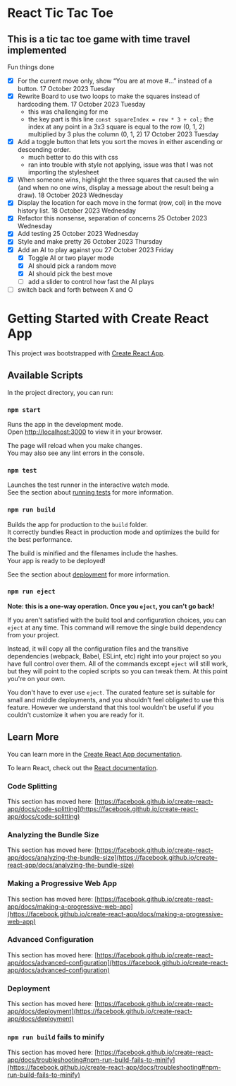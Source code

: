 # React Tic Tac Toe

## This is a tic tac toe game with time travel implemented

Fun things done
- [x] For the current move only, show “You are at move #…” instead of a button. 17 October 2023 Tuesday
- [x] Rewrite Board to use two loops to make the squares instead of hardcoding them. 17 October 2023 Tuesday
  * this was challenging for me
  * the key part is this line `const squareIndex = row * 3 + col;` the index at any point in a 3x3 square is equal to the row (0, 1, 2) multiplied by 3 plus the column (0, 1, 2) 17 October 2023 Tuesday
- [x] Add a toggle button that lets you sort the moves in either ascending or descending order.
  * much better to do this with css
  * ran into trouble with style not applying, issue was that I was not importing the stylesheet
- [x] When someone wins, highlight the three squares that caused the win (and when no one wins, display a message about the result being a draw). 18 October 2023 Wednesday
- [x] Display the location for each move in the format (row, col) in the move history list. 18 October 2023 Wednesday
- [x] Refactor this nonsense, separation of concerns 25 October 2023 Wednesday
- [x] Add testing 25 October 2023 Wednesday
- [x] Style and make pretty 26 October 2023 Thursday
- [x] Add an AI to play against you 27 October 2023 Friday
  - [x] Toggle AI or two player mode
  - [x] AI should pick a random move
  - [x] AI should pick the best move
  - [ ] add a slider to control how fast the AI plays
- [ ] switch back and forth between X and O

# Getting Started with Create React App

This project was bootstrapped with [Create React App](https://github.com/facebook/create-react-app).

## Available Scripts

In the project directory, you can run:

### `npm start`

Runs the app in the development mode.\
Open [http://localhost:3000](http://localhost:3000) to view it in your browser.

The page will reload when you make changes.\
You may also see any lint errors in the console.

### `npm test`

Launches the test runner in the interactive watch mode.\
See the section about [running tests](https://facebook.github.io/create-react-app/docs/running-tests) for more information.

### `npm run build`

Builds the app for production to the `build` folder.\
It correctly bundles React in production mode and optimizes the build for the best performance.

The build is minified and the filenames include the hashes.\
Your app is ready to be deployed!

See the section about [deployment](https://facebook.github.io/create-react-app/docs/deployment) for more information.

### `npm run eject`

**Note: this is a one-way operation. Once you `eject`, you can't go back!**

If you aren't satisfied with the build tool and configuration choices, you can `eject` at any time. This command will remove the single build dependency from your project.

Instead, it will copy all the configuration files and the transitive dependencies (webpack, Babel, ESLint, etc) right into your project so you have full control over them. All of the commands except `eject` will still work, but they will point to the copied scripts so you can tweak them. At this point you're on your own.

You don't have to ever use `eject`. The curated feature set is suitable for small and middle deployments, and you shouldn't feel obligated to use this feature. However we understand that this tool wouldn't be useful if you couldn't customize it when you are ready for it.

## Learn More

You can learn more in the [Create React App documentation](https://facebook.github.io/create-react-app/docs/getting-started).

To learn React, check out the [React documentation](https://reactjs.org/).

### Code Splitting

This section has moved here: [https://facebook.github.io/create-react-app/docs/code-splitting](https://facebook.github.io/create-react-app/docs/code-splitting)

### Analyzing the Bundle Size

This section has moved here: [https://facebook.github.io/create-react-app/docs/analyzing-the-bundle-size](https://facebook.github.io/create-react-app/docs/analyzing-the-bundle-size)

### Making a Progressive Web App

This section has moved here: [https://facebook.github.io/create-react-app/docs/making-a-progressive-web-app](https://facebook.github.io/create-react-app/docs/making-a-progressive-web-app)

### Advanced Configuration

This section has moved here: [https://facebook.github.io/create-react-app/docs/advanced-configuration](https://facebook.github.io/create-react-app/docs/advanced-configuration)

### Deployment

This section has moved here: [https://facebook.github.io/create-react-app/docs/deployment](https://facebook.github.io/create-react-app/docs/deployment)

### `npm run build` fails to minify

This section has moved here: [https://facebook.github.io/create-react-app/docs/troubleshooting#npm-run-build-fails-to-minify](https://facebook.github.io/create-react-app/docs/troubleshooting#npm-run-build-fails-to-minify)
